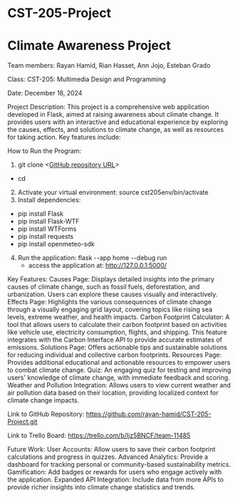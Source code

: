 # CST-205-Project
# Climate Awareness Project

Team members: Rayan Hamid, Rian Hasset, Ann Jojo, Esteban Grado

Class: CST-205: Multimedia Design and Programming

Date: December 18, 2024

Project Description: 
This project is a comprehensive web application developed in Flask, aimed at raising awareness about climate change. It provides users with an interactive and educational experience by exploring the causes, effects, and solutions to climate change, as well as resources for taking action. Key features include:

How to Run the Program:
1. git clone <[GitHub repository URL](https://github.com/rayan-hamid/CST-205-Project.git)>
 - cd <CST-205-Project>
2. Activate your virtual environment: source cst205env/bin/activate
3. Install dependencies:
- pip install Flask
- pip install Flask-WTF
- pip install WTForms
- pip install requests
- pip install openmeteo-sdk

4. Run the application: flask --app home --debug run
   - access the application at: http://127.0.0.1:5000/

Key Features:
Causes Page: Displays detailed insights into the primary causes of climate change, such as fossil fuels, deforestation, and urbanization. Users can explore these causes visually and interactively.
Effects Page: Highlights the various consequences of climate change through a visually engaging grid layout, covering topics like rising sea levels, extreme weather, and health impacts.
Carbon Footprint Calculator: A tool that allows users to calculate their carbon footprint based on activities like vehicle use, electricity consumption, flights, and shipping. This feature integrates with the Carbon Interface API to provide accurate estimates of emissions.
Solutions Page: Offers actionable tips and sustainable solutions for reducing individual and collective carbon footprints.
Resources Page: Provides additional educational and actionable resources to empower users to combat climate change.
Quiz: An engaging quiz for testing and improving users' knowledge of climate change, with immediate feedback and scoring.
Weather and Pollution Integration: Allows users to view current weather and air pollution data based on their location, providing localized context for climate change impacts.

Link to GitHub Repository: https://github.com/rayan-hamid/CST-205-Project.git

Link to Trello Board: https://trello.com/b/Ijz5BNCF/team-11485

Future Work: 
User Accounts: Allow users to save their carbon footprint calculations and progress in quizzes.
Advanced Analytics: Provide a dashboard for tracking personal or community-based sustainability metrics.
Gamification: Add badges or rewards for users who engage actively with the application.
Expanded API Integration: Include data from more APIs to provide richer insights into climate change statistics and trends.
